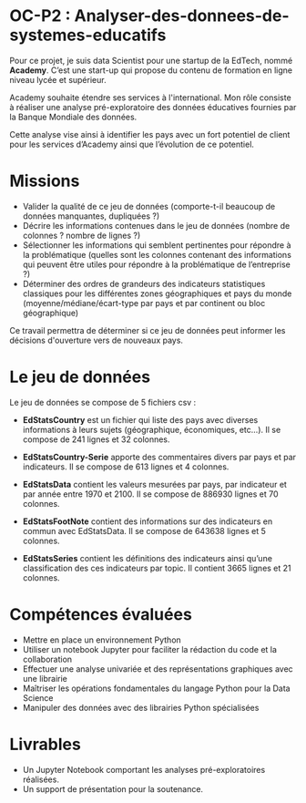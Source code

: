 # OC-P2 : Analyser-des-donnees-de-systemes-educatifs

Pour ce projet, je suis data Scientist pour une startup de la EdTech, nommé **Academy**. C’est une start-up qui propose du contenu de formation en ligne niveau lycée et supérieur. 

Academy souhaite étendre ses services à l'international. Mon rôle consiste à réaliser une analyse pré-exploratoire des données éducatives fournies par la Banque Mondiale des données. 

Cette analyse vise ainsi à identifier les pays avec un fort potentiel de client pour les services d’Academy ainsi que l’évolution de ce potentiel.

# Missions

- Valider la qualité de ce jeu de données (comporte-t-il beaucoup de données manquantes, dupliquées ?)
- Décrire les informations contenues dans le jeu de données (nombre de colonnes ? nombre de lignes ?)
- Sélectionner les informations qui semblent pertinentes pour répondre à la problématique (quelles sont les colonnes contenant des informations qui peuvent être utiles pour répondre à la problématique de l’entreprise ?)
- Déterminer des ordres de grandeurs des indicateurs statistiques classiques pour les différentes zones géographiques et pays du monde (moyenne/médiane/écart-type par pays et par continent ou bloc géographique)
 
Ce travail permettra de déterminer si ce jeu de données peut informer les décisions d'ouverture vers de nouveaux pays. 

# Le jeu de données 

Le jeu de données se compose de 5 fichiers csv :

- **EdStatsCountry** est un fichier qui liste des pays avec diverses informations à leurs sujets (géographique, économiques, etc…). Il se compose de 241 lignes et 32 colonnes.

- **EdStatsCountry-Serie** apporte des commentaires divers par pays et par indicateurs. Il se compose de 613 lignes et 4 colonnes. 
 
- **EdStatsData** contient les valeurs mesurées par pays, par indicateur et par année entre 1970 et 2100. Il se compose de 886930 lignes et 70 colonnes.

- **EdStatsFootNote** contient des informations sur des indicateurs en commun avec EdStatsData. Il se compose de 643638 lignes et 5 colonnes.

- **EdStatsSeries** contient les définitions des indicateurs ainsi qu’une classification des ces indicateurs par topic. Il contient 3665 lignes et 21 colonnes.


# Compétences évaluées

- Mettre en place un environnement Python
- Utiliser un notebook Jupyter pour faciliter la rédaction du code et la collaboration
- Effectuer une analyse univariée et des représentations graphiques avec une librairie
- Maîtriser les opérations fondamentales du langage Python pour la Data Science
- Manipuler des données avec des librairies Python spécialisées

# Livrables

- Un Jupyter Notebook comportant les analyses pré-exploratoires réalisées.
- Un support de présentation pour la soutenance.
